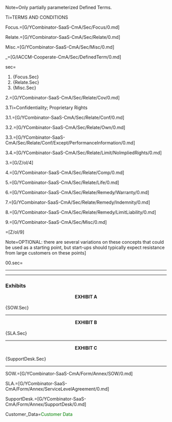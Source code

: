 Note=Only partially parameterized Defined Terms.

Ti=TERMS AND CONDITIONS 

Focus.=[G/YCombinator-SaaS-CmA/Sec/Focus/0.md]

Relate.=[G/YCombinator-SaaS-CmA/Sec/Relate/0.md]

Misc.=[G/YCombinator-SaaS-CmA/Sec/Misc/0.md]

_=[G/IACCM-Cooperate-CmA/Sec/DefinedTerm/0.md]

sec=<ol class="secs-and"><li>{Focus.Sec}<li>{Relate.Sec}<li>{Misc.Sec}</ol>


2.=[G/YCombinator-SaaS-CmA/Sec/Relate/Cov/0.md]

3.Ti=Confidentiality; Proprietary Rights

3.1.=[G/YCombinator-SaaS-CmA/Sec/Relate/Conf/0.md]

3.2.=[G/YCombinator-SaaS-CmA/Sec/Relate/Own/0.md]

3.3.=[G/YCombinator-SaaS-CmA/Sec/Relate/Conf/Except/PerformanceInformation/0.md]

3.4.=[G/YCombinator-SaaS-CmA/Sec/Relate/Limit/NoImpliedRights/0.md]

3.=[G/Z/ol/4]

4.=[G/YCombinator-SaaS-CmA/Sec/Relate/Comp/0.md]

5.=[G/YCombinator-SaaS-CmA/Sec/Relate/Life/0.md]

6.=[G/YCombinator-SaaS-CmA/Sec/Relate/Remedy/Warranty/0.md]

7.=[G/YCombinator-SaaS-CmA/Sec/Relate/Remedy/Indemnity/0.md]

8.=[G/YCombinator-SaaS-CmA/Sec/Relate/Remedy/LimitLiability/0.md]

9.=[G/YCombinator-SaaS-CmA/Sec/Misc/0.md]

=[Z/ol/9]

Note=OPTIONAL: there are several variations on these concepts that could be used as a starting point, but start-ups should typically expect resistance from large customers on these points]


00.sec=<hr><hr><h3>Exhibits</h3><center><b>EXHIBIT A</b></center><br>{SOW.Sec}<hr><center><b>EXHIBIT B</b></center><br>{SLA.Sec}<hr><center><b>EXHIBIT C</b></center><br>{SupportDesk.Sec}<hr>

SOW.=[G/YCombinator-SaaS-CmA/Form/Annex/SOW/0.md]

SLA.=[G/YCombinator-SaaS-CmA/Form/Annex/ServiceLevelAgreement/0.md]

SupportDesk.=[G/YCombinator-SaaS-CmA/Form/Annex/SupportDesk/0.md]

Customer_Data=<font color="green">Customer Data</font>
